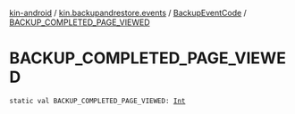 [kin-android](../../index.md) / [kin.backupandrestore.events](../index.md) / [BackupEventCode](index.md) / [BACKUP_COMPLETED_PAGE_VIEWED](./-b-a-c-k-u-p_-c-o-m-p-l-e-t-e-d_-p-a-g-e_-v-i-e-w-e-d.md)

# BACKUP_COMPLETED_PAGE_VIEWED

`static val BACKUP_COMPLETED_PAGE_VIEWED: `[`Int`](https://kotlinlang.org/api/latest/jvm/stdlib/kotlin/-int/index.html)